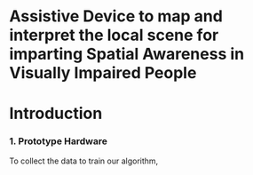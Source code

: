 Assistive Device to map and interpret the local scene for imparting Spatial Awareness in Visually Impaired People
=====================================

# Introduction


### 1. Prototype Hardware

To collect the data to train our algorithm, 